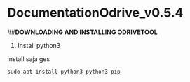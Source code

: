 # DocumentationOdrive_v0.5.4

##**DOWNLOADING AND INSTALLING ODRIVETOOL**
1. Install python3

install saja ges

  `sudo apt install python3 python3-pip`
